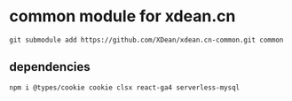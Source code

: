 # common module for xdean.cn

```
git submodule add https://github.com/XDean/xdean.cn-common.git common
```

## dependencies

```
npm i @types/cookie cookie clsx react-ga4 serverless-mysql
```
